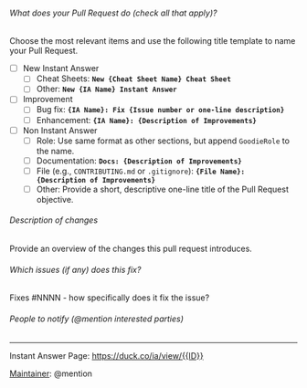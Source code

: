 ###### What does your Pull Request do (check all that apply)?

Choose the most relevant items and use the following title template to name
your Pull Request.

- [ ] New Instant Answer
    - [ ] Cheat Sheets: **`New {Cheat Sheet Name} Cheat Sheet`**
    - [ ] Other: **`New {IA Name} Instant Answer`**
- [ ] Improvement
    - [ ] Bug fix: **`{IA Name}: Fix {Issue number or one-line description}`**
    - [ ] Enhancement: **`{IA Name}: {Description of Improvements}`**
- [ ] Non Instant Answer
    - [ ] Role: Use same format as other sections, but append `GoodieRole` to the name.
    - [ ] Documentation: **`Docs: {Description of Improvements}`**
    - [ ] File (e.g., `CONTRIBUTING.md` or `.gitignore`): **`{File Name}: {Description of Improvements}`**
    - [ ] Other: Provide a short, descriptive one-line title of the Pull Request objective.

###### Description of changes

Provide an overview of the changes this pull request introduces.

###### Which issues (if any) does this fix?

Fixes #NNNN - how specifically does it fix the issue?

###### People to notify (@mention interested parties)


---

Instant Answer Page: https://duck.co/ia/view/{{ID}}

[Maintainer](http://docs.duckduckhack.com/maintaining/guidelines.html): @mention
